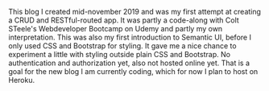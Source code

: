 This blog I created mid-november 2019 and was my first attempt at creating a CRUD and RESTful-routed app. It was partly a code-along with Colt STeele's Webdeveloper Bootcamp on Udemy and partly my own interpretation. This was also my first introduction to Semantic UI, before I only used CSS and Bootstrap for styling. It gave me a nice chance to experiment a little with styling outside plain CSS and Bootstrap. No authentication and authorization yet, also not hosted online yet. That is a goal for the new blog I am currently coding, which for now I plan to host on Heroku.